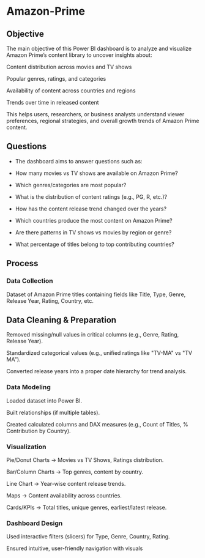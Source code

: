 # Amazon-Prime
## Objective

The main objective of this Power BI dashboard is to analyze and visualize Amazon Prime’s content library to uncover insights about:

Content distribution across movies and TV shows

Popular genres, ratings, and categories

Availability of content across countries and regions

Trends over time in released content

This helps users, researchers, or business analysts understand viewer preferences, regional strategies, and overall growth trends of Amazon Prime content.

## Questions

- The dashboard aims to answer questions such as:

- How many movies vs TV shows are available on Amazon Prime?

- Which genres/categories are most popular?

- What is the distribution of content ratings (e.g., PG, R, etc.)?

- How has the content release trend changed over the years?

- Which countries produce the most content on Amazon Prime?

- Are there patterns in TV shows vs movies by region or genre?

- What percentage of titles belong to top contributing countries?

## Process

### Data Collection

Dataset of Amazon Prime titles containing fields like Title, Type, Genre, Release Year, Rating, Country, etc.

## Data Cleaning & Preparation

Removed missing/null values in critical columns (e.g., Genre, Rating, Release Year).

Standardized categorical values (e.g., unified ratings like "TV-MA" vs "TV MA").

Converted release years into a proper date hierarchy for trend analysis.

### Data Modeling

Loaded dataset into Power BI.

Built relationships (if multiple tables).

Created calculated columns and DAX measures (e.g., Count of Titles, % Contribution by Country).

### Visualization

Pie/Donut Charts → Movies vs TV Shows, Ratings distribution.

Bar/Column Charts → Top genres, content by country.

Line Chart → Year-wise content release trends.

Maps → Content availability across countries.

Cards/KPIs → Total titles, unique genres, earliest/latest release.

### Dashboard Design

Used interactive filters (slicers) for Type, Genre, Country, Rating.

Ensured intuitive, user-friendly navigation with visuals
